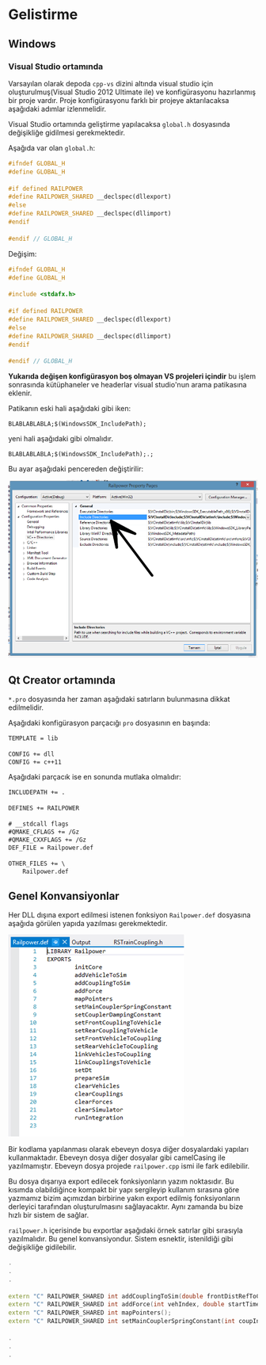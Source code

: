 # Gelistirme

## Windows

### Visual Studio ortamında

Varsayılan olarak depoda `cpp-vs` dizini altında visual studio için oluşturulmuş(Visual Studio 2012 Ultimate ile) ve konfigürasyonu hazırlanmış bir proje vardır. Proje konfigürasyonu farklı bir projeye aktarılacaksa aşağıdaki adımlar izlenmelidir.

Visual Studio ortamında geliştirme yapılacaksa `global.h` dosyasında değişikliğe gidilmesi gerekmektedir.

Aşağıda var olan `global.h`:
```cpp
#ifndef GLOBAL_H
#define GLOBAL_H

#if defined RAILPOWER
#define RAILPOWER_SHARED __declspec(dllexport)
#else
#define RAILPOWER_SHARED __declspec(dllimport)
#endif

#endif // GLOBAL_H
```
Değişim:

```cpp
#ifndef GLOBAL_H
#define GLOBAL_H

#include <stdafx.h>

#if defined RAILPOWER
#define RAILPOWER_SHARED __declspec(dllexport)
#else
#define RAILPOWER_SHARED __declspec(dllimport)
#endif

#endif // GLOBAL_H
```
**Yukarıda değişen konfigürasyon boş olmayan VS projeleri içindir**
bu işlem sonrasında kütüphaneler ve headerlar visual studio'nun arama patikasına eklenir.

Patikanın eski hali aşağıdaki gibi iken:
```
BLABLABLABLA;$(WindowsSDK_IncludePath);
```
yeni hali aşağıdaki gibi olmalıdır.
```
BLABLABLABLA;$(WindowsSDK_IncludePath);.;
```
Bu ayar aşağıdaki pencereden değiştirilir:

![Include Dirs](images/includedir.png "Include Dirs")

## Qt Creator ortamında
`*.pro` dosyasında her zaman aşağıdaki satırların bulunmasına dikkat edilmelidir.

Aşağıdaki konfigürasyon parçacığı `pro` dosyasının en başında:
```
TEMPLATE = lib

CONFIG += dll
CONFIG += c++11
```
Aşağıdaki parçacık ise en sonunda mutlaka olmalıdır:
```
INCLUDEPATH += .

DEFINES += RAILPOWER

# __stdcall flags
#QMAKE_CFLAGS += /Gz
#QMAKE_CXXFLAGS += /Gz
DEF_FILE = Railpower.def

OTHER_FILES += \
    Railpower.def
```


## Genel Konvansiyonlar

Her DLL dışına export edilmesi istenen fonksiyon `Railpower.def` dosyasına aşağıda görülen yapıda yazılması gerekmektedir.

![Def File](images/deffile.png "Def File")

Bir kodlama yapılanması olarak ebeveyn dosya diğer dosyalardaki yapıları kullanmaktadır. Ebeveyn dosya diğer dosyalar gibi camelCasing ile yazılmamıştır. Ebeveyn dosya projede `railpower.cpp` ismi ile fark edilebilir.

Bu dosya dışarıya export edilecek fonksiyonların yazım noktasıdır. Bu kısımda olabildiğince kompakt bir yapı sergileyip kullanım sırasına göre yazmamız bizim açımızdan birbirine yakın export edilmiş fonksiyonların derleyici tarafından oluşturulmasını sağlayacaktır. Aynı zamanda bu bize hızlı bir sistem de sağlar.

`railpower.h` içerisinde bu exportlar aşağıdaki örnek satırlar gibi sırasıyla yazılmalıdır. Bu genel konvansiyondur. Sistem esnektir, istenildiği gibi değişikliğe gidilebilir.

```cpp
.
.
.

extern "C" RAILPOWER_SHARED int addCouplingToSim(double frontDistRefToCoupling, double rearDistRefToCoupling, double tensionDistance, bool nullify);
extern "C" RAILPOWER_SHARED int addForce(int vehIndex, double startTime, double stopTime, double forceValue);
extern "C" RAILPOWER_SHARED int mapPointers();
extern "C" RAILPOWER_SHARED int setMainCouplerSpringConstant(int coupIndex, double sprConst);

.
.
.
```
